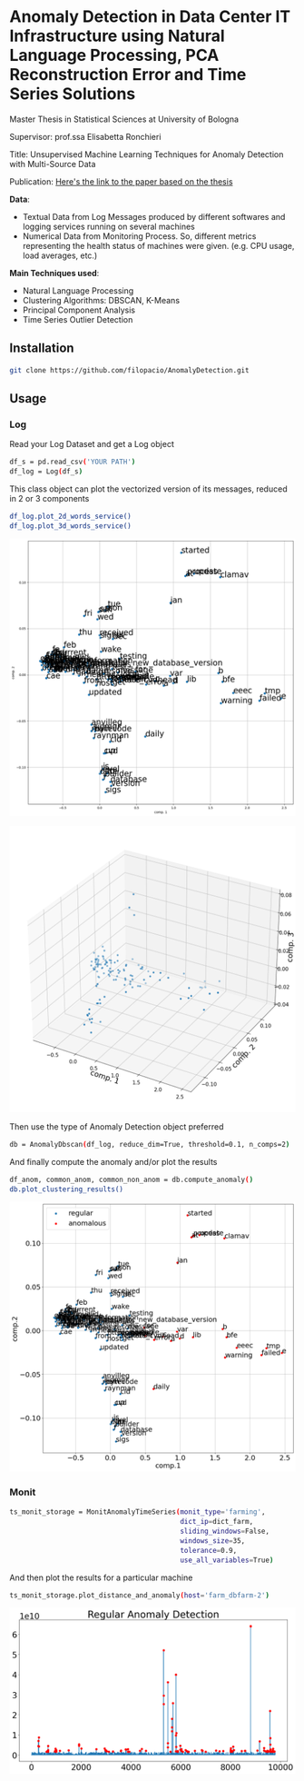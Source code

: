 # Anomaly Detection in Data Center IT Infrastructure using Natural Language Processing, PCA Reconstruction Error and Time Series Solutions

Master Thesis in Statistical Sciences at University of Bologna

Supervisor: prof.ssa Elisabetta Ronchieri

Title: Unsupervised Machine Learning Techniques for Anomaly Detection with Multi-Source Data

Publication: [Here's the link to the paper based on the thesis](https://scholar.google.com/scholar?hl=it&as_sdt=0%2C5&q=Anomaly+Detection+in+Data+Center+IT+Infrastructure+using+Natural+Language+Processing+and+Time+Series+Solutions&btnG=)




**Data**: 
- Textual Data from Log Messages produced by different softwares and logging services running on several machines
- Numerical Data from Monitoring Process. So, different metrics representing the health status of machines were given. (e.g. CPU usage, load averages, etc.)


**Main Techniques used**:

- Natural Language Processing
- Clustering Algorithms: DBSCAN, K-Means
- Principal Component Analysis
- Time Series Outlier Detection


## Installation 

```sh
git clone https://github.com/filopacio/AnomalyDetection.git
```

## Usage

### Log
Read your Log Dataset and get a Log object

```sh
df_s = pd.read_csv('YOUR PATH')
df_log = Log(df_s)
```

This class object can plot the vectorized version of its messages, reduced in 2 or 3 components


```sh
df_log.plot_2d_words_service()
df_log.plot_3d_words_service()
```

![alt text](https://github.com/filopacio/AnomalyDetection/blob/main/images/2d.png)

![alt text](https://github.com/filopacio/AnomalyDetection/blob/main/images/3d.png)

Then use the type of Anomaly Detection object preferred

```sh
db = AnomalyDbscan(df_log, reduce_dim=True, threshold=0.1, n_comps=2)
```

And finally compute the anomaly and/or plot the results

```sh
df_anom, common_anom, common_non_anom = db.compute_anomaly()
db.plot_clustering_results()
```
![alt text](https://github.com/filopacio/AnomalyDetection/blob/main/images/db.png)

### Monit

```sh
ts_monit_storage = MonitAnomalyTimeSeries(monit_type='farming', 
                                          dict_ip=dict_farm, 
                                          sliding_windows=False, 
                                          windows_size=35,
                                          tolerance=0.9, 
                                          use_all_variables=True)
```

And then plot the results for a particular machine
```sh
ts_monit_storage.plot_distance_and_anomaly(host='farm_dbfarm-2')
```
![alt text](https://github.com/filopacio/AnomalyDetection/blob/main/images/ts_monit.png)







